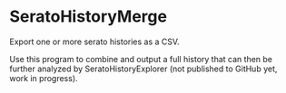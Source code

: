 # SeratoHistoryMerge

Export one or more serato histories as a CSV.  

Use this program to combine and output a full history that can then be further analyzed by SeratoHistoryExplorer (not published to GitHub yet, work in progress).
